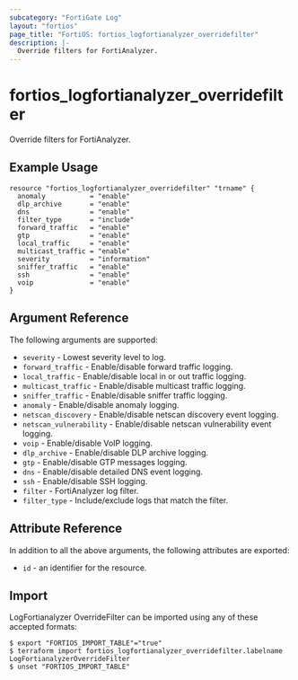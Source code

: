 ```yaml
---
subcategory: "FortiGate Log"
layout: "fortios"
page_title: "FortiOS: fortios_logfortianalyzer_overridefilter"
description: |-
  Override filters for FortiAnalyzer.
---
```


# fortios_logfortianalyzer_overridefilter
Override filters for FortiAnalyzer.

## Example Usage

```hcl
resource "fortios_logfortianalyzer_overridefilter" "trname" {
  anomaly           = "enable"
  dlp_archive       = "enable"
  dns               = "enable"
  filter_type       = "include"
  forward_traffic   = "enable"
  gtp               = "enable"
  local_traffic     = "enable"
  multicast_traffic = "enable"
  severity          = "information"
  sniffer_traffic   = "enable"
  ssh               = "enable"
  voip              = "enable"
}
```

## Argument Reference


The following arguments are supported:

* `severity` - Lowest severity level to log.
* `forward_traffic` - Enable/disable forward traffic logging.
* `local_traffic` - Enable/disable local in or out traffic logging.
* `multicast_traffic` - Enable/disable multicast traffic logging.
* `sniffer_traffic` - Enable/disable sniffer traffic logging.
* `anomaly` - Enable/disable anomaly logging.
* `netscan_discovery` - Enable/disable netscan discovery event logging.
* `netscan_vulnerability` - Enable/disable netscan vulnerability event logging.
* `voip` - Enable/disable VoIP logging.
* `dlp_archive` - Enable/disable DLP archive logging.
* `gtp` - Enable/disable GTP messages logging.
* `dns` - Enable/disable detailed DNS event logging.
* `ssh` - Enable/disable SSH logging.
* `filter` - FortiAnalyzer log filter.
* `filter_type` - Include/exclude logs that match the filter.


## Attribute Reference

In addition to all the above arguments, the following attributes are exported:
* `id` - an identifier for the resource.

## Import

LogFortianalyzer OverrideFilter can be imported using any of these accepted formats:
```
$ export "FORTIOS_IMPORT_TABLE"="true"
$ terraform import fortios_logfortianalyzer_overridefilter.labelname LogFortianalyzerOverrideFilter
$ unset "FORTIOS_IMPORT_TABLE"
```
